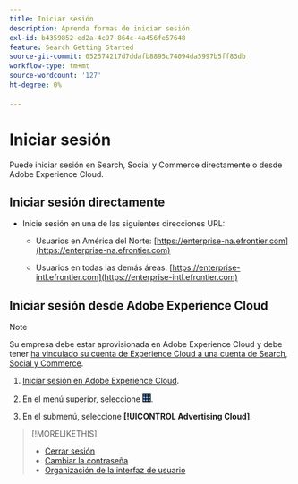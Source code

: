 ```yaml
---
title: Iniciar sesión
description: Aprenda formas de iniciar sesión.
exl-id: b4359852-ed2a-4c97-864c-4a456fe57648
feature: Search Getting Started
source-git-commit: 052574217d7ddafb8895c74094da5997b5ff83db
workflow-type: tm+mt
source-wordcount: '127'
ht-degree: 0%

---
```


# Iniciar sesión

Puede iniciar sesión en Search, Social y Commerce directamente o desde Adobe Experience Cloud.

## Iniciar sesión directamente

* Inicie sesión en una de las siguientes direcciones URL:

   * Usuarios en América del Norte: [https://enterprise-na.efrontier.com](https://enterprise-na.efrontier.com)

   * Usuarios en todas las demás áreas: [https://enterprise-intl.efrontier.com](https://enterprise-intl.efrontier.com)

## Iniciar sesión desde Adobe Experience Cloud

>[!NOTE]
>
>Su empresa debe estar aprovisionada en Adobe Experience Cloud y debe tener [ha vinculado su cuenta de Experience Cloud a una cuenta de Search, Social y Commerce](https://experiencecloud.adobe.com/resources/help/en_US/mcloud/organizations.html).

1. [Iniciar sesión en Adobe Experience Cloud](https://experienceleague.adobe.com/docs/core-services/interface/experience-cloud.html#signin).

1. En el menú superior, seleccione ![selector de soluciones](/help/search-social-commerce/assets/menu-icon.png "selector de soluciones").

1. En el submenú, seleccione **[!UICONTROL Advertising Cloud]**.

>[!MORELIKETHIS]
>
>* [Cerrar sesión](log-out.md)
>* [Cambiar la contraseña](/help/search-social-commerce/tools/password-change.md)
>* [Organización de la interfaz de usuario](user-interface.md)

